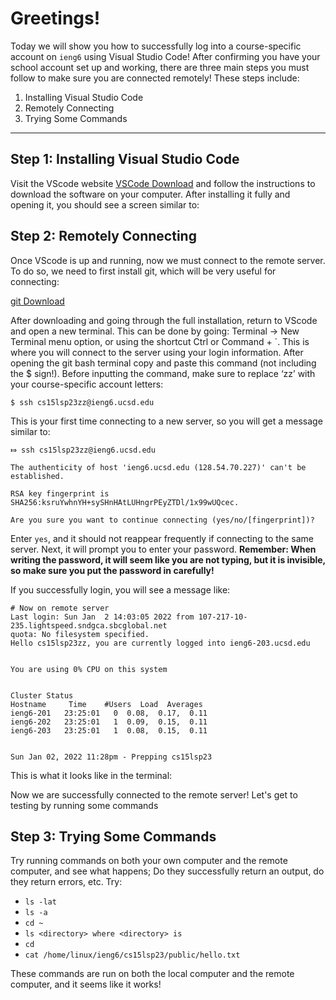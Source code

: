 # **Greetings!**
Today we will show you how to successfully log into a course-specific account on `ieng6` using Visual Studio Code! After confirming you have your school account set up and working, there are three main steps you must follow to make sure you are connected remotely! These steps include: 

1. Installing Visual Studio Code
2. Remotely Connecting
3. Trying Some Commands

---
## Step 1: Installing Visual Studio Code
Visit the VScode website [VSCode Download](https://visualstudio.microsoft.com/downloads/) and follow the instructions to download the software on your computer. After installing it fully and opening it, you should see a screen similar to: 

## Step 2: Remotely Connecting
Once VScode is up and running, now we must connect to the remote server. To do so, we need to first install git, which will be very useful for connecting:

[git Download](https://gitforwindows.org/)

After downloading and going through the full installation, return to VScode and open a new terminal. This can be done by going: Terminal → New Terminal menu option, or using the shortcut Ctrl or Command + `. This is where you will connect to the server using your login information. After opening the git bash terminal copy and paste this command (not including the $ sign!). Before inputting the command, make sure to replace ‘zz’ with your course-specific account letters:

`$ ssh cs15lsp23zz@ieng6.ucsd.edu`

This is your first time connecting to a new server, so you will get a message similar to:

```
⤇ ssh cs15lsp23zz@ieng6.ucsd.edu

The authenticity of host 'ieng6.ucsd.edu (128.54.70.227)' can't be established.

RSA key fingerprint is SHA256:ksruYwhnYH+sySHnHAtLUHngrPEyZTDl/1x99wUQcec.

Are you sure you want to continue connecting (yes/no/[fingerprint])?
```
Enter `yes`, and it should not reappear frequently if connecting to the same server. Next, it will prompt you to enter your password. **Remember: When writing the password, it will seem like you are not typing, but it is invisible, so make sure you put the password in carefully!**

If you successfully login, you will see a message like:
```
# Now on remote server
Last login: Sun Jan  2 14:03:05 2022 from 107-217-10-235.lightspeed.sndgca.sbcglobal.net
quota: No filesystem specified.
Hello cs15lsp23zz, you are currently logged into ieng6-203.ucsd.edu


You are using 0% CPU on this system


Cluster Status 
Hostname     Time    #Users  Load  Averages  
ieng6-201   23:25:01   0  0.08,  0.17,  0.11
ieng6-202   23:25:01   1  0.09,  0.15,  0.11
ieng6-203   23:25:01   1  0.08,  0.15,  0.11


Sun Jan 02, 2022 11:28pm - Prepping cs15lsp23

```
This is what it looks like in the terminal:

Now we are successfully connected to the remote server! Let's get to testing by running some commands


## Step 3: Trying Some Commands
Try running commands on both your own computer and the remote computer, and see what happens; Do they successfully return an output, do they return errors, etc.
Try:
* `ls -lat`
* `ls -a`
* `cd ~`
* `ls <directory> where <directory> is `
* `cd`
* `cat /home/linux/ieng6/cs15lsp23/public/hello.txt`

These commands are run on both the local computer and the remote computer, and it seems like it works!
